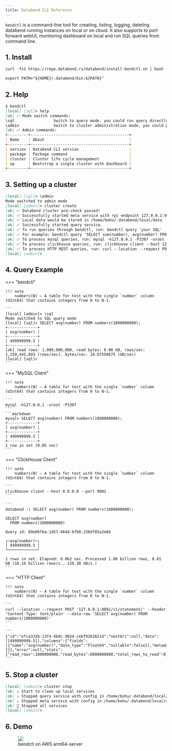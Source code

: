 ```yaml
---
title: Databend CLI Reference
---
```


`bendctl` is a command-line tool for creating, listing, logging,
deleting databend running instances on local or on cloud.
It also supports to port forward webUI, monitoring dashboard on local and run SQL queries from command line.


## 1. Install

```markdown
curl -fsS https://repo.databend.rs/databend/install-bendctl.sh | bash
```

```markdown
export PATH="${HOME}/.databend/bin:${PATH}"
```

## 2. Help

```markdown
$ bendctl
[local] [sql]> help
[ok] ✅ Mode switch commands:
\sql                 Switch to query mode, you could run query directly under this mode
\admin               Switch to cluster administration mode, you could profile/view/update databend cluster
[ok] ✅ Admin commands:
+---------+-------------------------------------------+
| Name    | About                                     |
+---------+-------------------------------------------+
| version | Databend CLI version                      |
| package | Package command                           |
| cluster | Cluster life cycle management             |
| up      | Bootstrap a single cluster with dashboard |
+---------+-------------------------------------------+
```

## 3. Setting up a cluster

```markdown
[local] [sql]> \admin
Mode switched to admin mode
[local] [admin]> cluster create
[ok] ✅ Databend cluster pre-check passed!
[ok] ✅ Successfully started meta service with rpc endpoint 127.0.0.1:9191
[ok] ✅ Local data would be stored in /home/bohu/.databend/local/data
[ok] ✅ Successfully started query service.
[ok] ✅ To run queries through bendctl, run: bendctl query 'your SQL'
[ok] ✅ For example: bendctl query 'SELECT sum(number), avg(number) FROM numbers(100)'
[ok] ✅ To process mysql queries, run: mysql -h127.0.0.1 -P3307 -uroot
[ok] ✅ To process clickhouse queries, run: clickhouse client --host 127.0.0.1 --port 9000 --user root
[ok] ✅ To process HTTP REST queries, run: curl --location --request POST '127.0.0.1:24974/v1/statement/' --header 'Content-Type: text/plain' --data-raw 'your SQL'
[local] [admin]> 
```

## 4. Query Example

=== "bendctl"

    !!! note
        numbers(N) – A table for test with the single `number` column (UInt64) that contains integers from 0 to N-1.

    ```
    [local] [admin]> \sql
    Mode switched to SQL query mode
    [local] [sql]> SELECT avg(number) FROM numbers(1000000000);
    +-------------+
    | avg(number) |
    +-------------+
    | 499999999.5 |
    +-------------+
    [ok] read rows: 1,000,000,000, read bytes: 8.00 GB, rows/sec: 1,259,445,843 (rows/sec), bytes/sec: 10.07556675 (GB/sec)
    [local] [sql]>
    ```

=== "MySQL Client"

    !!! note
        numbers(N) – A table for test with the single `number` column (UInt64) that contains integers from 0 to N-1.

    ```
    mysql -h127.0.0.1 -uroot -P3307
    ```
    ```markdown
    mysql> SELECT avg(number) FROM numbers(1000000000);
    +-------------+
    | avg(number) |
    +-------------+
    | 499999999.5 |
    +-------------+
    1 row in set (0.05 sec)
    ```

=== "ClickHouse Client"

    !!! note
        numbers(N) – A table for test with the single `number` column (UInt64) that contains integers from 0 to N-1.

    ```
    clickhouse client --host 0.0.0.0 --port 9001
    ```

    ```
    databend :) SELECT avg(number) FROM numbers(1000000000);

    SELECT avg(number)
      FROM numbers(1000000000)

    Query id: 89e06fba-1d57-464d-bfb0-238df85a2e66

    ┌─avg(number)─┐
    │ 499999999.5 │
    └─────────────┘

    1 rows in set. Elapsed: 0.062 sec. Processed 1.00 billion rows, 8.01 GB (16.16 billion rows/s., 129.38 GB/s.)
    ```

=== "HTTP Client"

    !!! note
        numbers(N) – A table for test with the single `number` column (UInt64) that contains integers from 0 to N-1.

    ```
    curl --location --request POST '127.0.0.1:8001/v1/statement/' --header 'Content-Type: text/plain' --data-raw 'SELECT avg(number) FROM numbers(1000000000)'
    ```

    ```
    {"id":"efca332b-13f4-4b8c-982d-cebf91626214","nextUri":null,"data":[[499999999.5]],"columns":{"fields":[{"name":"avg(number)","data_type":"Float64","nullable":false}],"metadata":{}},"error":null,"stats":{"read_rows":1000000000,"read_bytes":8000000000,"total_rows_to_read":0}}
    ```

## 5. Stop a cluster

```markdown
[local] [admin]> cluster stop
[ok] ⚠ Start to clean up local services
[ok] ⚠ Stopped query service with config in /home/bohu/.databend/local/configs/local/query_config_0.yaml
[ok] ⚠ Stopped meta service with config in /home/bohu/.databend/local/configs/local/meta_config_0.yaml
[ok] 🚀 Stopped all services
[local] [admin]> 
```

## 6. Demo

<figure>
  <img src="https://datafuse-1253727613.cos.ap-hongkong.myqcloud.com/bendctl-how-to-use.gif"/>
  <figcaption>bendctl on AWS arm64-server</figcaption>
</figure>

